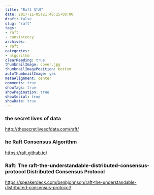 ```yaml
---
title: "Raft 初识"
date: 2017-11-05T21:48:15+08:00
draft: false
slug: "raft"
tags:
- raft
- consistency
archives:
- raft
categories:
- algorithm
clearReading: true
thumbnailImage: cover.jpg
thumbnailImagePosition: bottom
autoThumbnailImage: yes
metaAlignment: center
comments: true
showTags: true
showPagination: true
showSocial: true
showDate: true
---
```


### the secret lives of data
http://thesecretlivesofdata.com/raft/

### he Raft Consensus Algorithm

https://raft.github.io/

###  Raft: The raft-the-understandable-distributed-consensus-protocol Distributed Consensus Protocol

https://speakerdeck.com/benbjohnson/raft-the-understandable-distributed-consensus-protocol/
